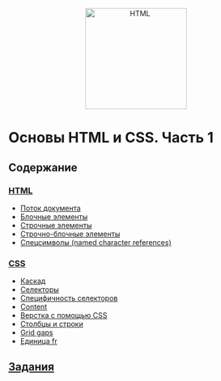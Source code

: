 <p align="center">
    <img
        width='200'
        title='HTML'
        src="https://upload.wikimedia.org/wikipedia/commons/thumb/1/10/CSS3_and_HTML5_logos_and_wordmarks.svg/2000px-CSS3_and_HTML5_logos_and_wordmarks.svg.png"
    />
</p>

# Основы HTML и CSS. Часть 1

## Содержание

### [HTML](html-fundamentals-part1.md)

-   [Поток документа](html-fundamentals-part1.md#поток-документа)
-   [Блочные элементы](html-fundamentals-part1.md#блочные-элементы)
-   [Строчные элементы](html-fundamentals-part1.md#строчные-элементы)
-   [Строчно-блочные элементы](html-fundamentals-part1.md#строчно-блочные-элементы)
-   [Спецсимволы (named character references)](html-fundamentals-part1.md#спецсимволы-named-character-references)

### [CSS](css-fundamentals-part1.md)

-   [Каскад](css-fundamentals-part1.md#каскад)
-   [Селекторы](css-fundamentals-part1.md#селекторы)
-   [Специфичность селекторов](css-fundamentals-part1.md#специфичность-селекторов)
-   [Content](css-fundamentals-part1.md#content)
-   [Верстка с помощью CSS](css-fundamentals-part1.md#верстка-с-помощью-css)
-   [Столбцы и строки](css-fundamentals-part1.md#столбцы-и-строки)
-   [Grid gaps](css-fundamentals-part1.md#grid-gaps)
-   [Единица fr](css-fundamentals-part1.md#единица-fr)

## [Задания](https://github.com/WebPurple/external-courses/tree/master/src/ex9_html-css-fundamentals-part1/README.md)
